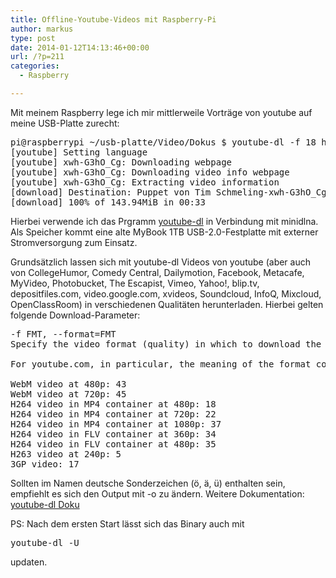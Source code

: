 ```yaml
---
title: Offline-Youtube-Videos mit Raspberry-Pi
author: markus
type: post
date: 2014-01-12T14:13:46+00:00
url: /?p=211
categories:
  - Raspberry

---
```

Mit meinem Raspberry lege ich mir mittlerweile Vorträge von youtube auf meine USB-Platte zurecht: 

<pre>pi@raspberrypi ~/usb-platte/Video/Dokus $ youtube-dl -f 18 http://www.youtube.com/watch?v=xwh-G3hO_Cg
[youtube] Setting language
[youtube] xwh-G3hO_Cg: Downloading webpage
[youtube] xwh-G3hO_Cg: Downloading video info webpage
[youtube] xwh-G3hO_Cg: Extracting video information
[download] Destination: Puppet von Tim Schmeling-xwh-G3hO_Cg.mp4
[download] 100% of 143.94MiB in 00:33</pre>

Hierbei verwende ich das Prgramm <a href="http://rg3.github.io/youtube-dl" title="youtube-dl" target="_blank">youtube-dl</a> in Verbindung mit minidlna. Als Speicher kommt eine alte MyBook 1TB USB-2.0-Festplatte mit externer Stromversorgung zum Einsatz. 

Grundsätzlich lassen sich mit youtube-dl Videos von youtube (aber auch von CollegeHumor, Comedy Central, Dailymotion, Facebook, Metacafe, MyVideo, Photobucket, The Escapist, Vimeo, Yahoo!, blip.tv, depositfiles.com, video.google.com, xvideos, Soundcloud, InfoQ, Mixcloud, OpenClassRoom) in verschiedenen Qualitäten herunterladen. Hierbei gelten folgende Download-Parameter: 

<pre>-f FMT, --format=FMT
Specify the video format (quality) in which to download the video.

For youtube.com, in particular, the meaning of the format codes is given as:

WebM video at 480p: 43
WebM video at 720p: 45
H264 video in MP4 container at 480p: 18
H264 video in MP4 container at 720p: 22
H264 video in MP4 container at 1080p: 37
H264 video in FLV container at 360p: 34
H264 video in FLV container at 480p: 35
H263 video at 240p: 5
3GP video: 17</pre>

Sollten im Namen deutsche Sonderzeichen (ö, ä, ü) enthalten sein, empfiehlt es sich den Output mit -o zu ändern. Weitere Dokumentation: <a href="http://rg3.github.io/youtube-dl/documentation.html" title="Dokumentation" target="_blank">youtube-dl Doku</a>

PS: Nach dem ersten Start lässt sich das Binary auch mit 

<pre>youtube-dl -U </pre>

updaten.